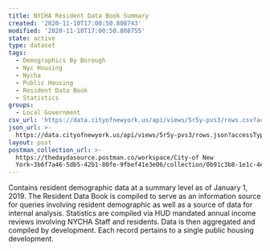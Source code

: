 ```yaml
---
title: NYCHA Resident Data Book Summary
created: '2020-11-10T17:00:50.808743'
modified: '2020-11-10T17:00:50.808755'
state: active
type: dataset
tags:
  - Demographics By Borough
  - Nyc Housing
  - Nycha
  - Public Housing
  - Resident Data Book
  - Statistics
groups:
  - Local Government
csv_url: 'https://data.cityofnewyork.us/api/views/5r5y-pvs3/rows.csv?accessType=DOWNLOAD'
json_url: >-
  https://data.cityofnewyork.us/api/views/5r5y-pvs3/rows.json?accessType=DOWNLOAD
layout: post
postman_collection_url: >-
  https://thedaydasource.postman.co/workspace/City-of New
  York~3b6f7a46-5db5-42b1-80fe-9fbef41e3e06/collection/0b91c3b8-1e1c-4e48-a01d-18af868a14ea
---
```

Contains resident demographic data at a summary level as of January 1, 2019. The Resident Data Book is compiled to serve as an information source for queries involving resident demographic as well as a source of data for internal analysis.  Statistics are compiled via HUD mandated annual income reviews involving NYCHA Staff and residents. Data is then aggregated and compiled by development.  Each record pertains to a single public housing development.
